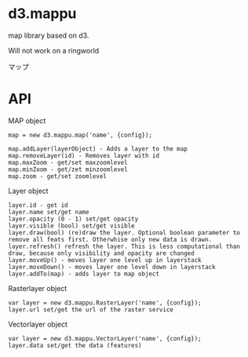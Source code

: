 d3.mappu
========

map library based on d3. 

Will not work on a ringworld

マップ


API
===

MAP object
```
map = new d3.mappu.map('name', {config});

map.addLayer(layerObject) - Adds a layer to the map
map.removeLayer(id) - Removes layer with id 
map.maxZoom - get/set maxzoomlevel
map.minZoom - get/zet minzoomlevel
map.zoom - get/set zoomlevel
```
Layer object
```
layer.id - get id
layer.name set/get name
layer.opacity (0 - 1) set/get opacity
layer.visible (bool) set/get visible
layer.draw(bool) (re)draw the layer. Optional boolean parameter to remove all feats first. Otherwhise only new data is drawn.
layer.refresh() refresh the layer. This is less computational than draw, because only visibility and opacity are changed
layer.moveUp() - moves layer one level up in layerstack
layer.moveDown() - moves layer one level down in layerstack
layer.addTo(map) - adds layer to map object
```
Rasterlayer object
```
var layer = new d3.mappu.RasterLayer('name', {config});
layer.url set/get the url of the raster service
```
Vectorlayer object
```
var layer = new d3.mappu.VectorLayer('name', {config});
layer.data set/get the data (features)
```
